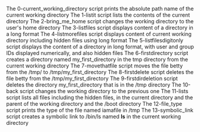 The 0-current_working_directory script prints the absolute path name of the current working directory
The 1-listit script lists the contents of the current directory
The 2-bring_me_home script changes the working directory to the user's home directory
The 3-listfiles script displays content of a directory in a long format
The 4-listmorefiles script displays content of current working directory including hidden files using long format
The 5-listfilesdigitonly script displays the content of a directory in long format, with user and group IDs displayed numerically, and also hidden files
The 6-firstdirectory script creates a directory named my_first_directory in the tmp directory from the current working directory
The 7-movethatfile script moves the file betty from the /tmp/ to /tmp/my_first_directory
The 8-firstdelete script deletes the file betty from the /tmp/my_first_directory
The 9-firstdirdeletion script deletes the directory my_first_directory that is in the /tmp directory
The 10-back script changes the working directory to the previous one
The 11-lists script lists all files including the hidden files, in the current directory and the parent of the working directory and the /boot directory
The 12-file_type script prints the type of the file named iamafile in /tmp
The 13-symbolic_link script creates a symbolic link to /bin/ls named __ls__ in the current working directory
